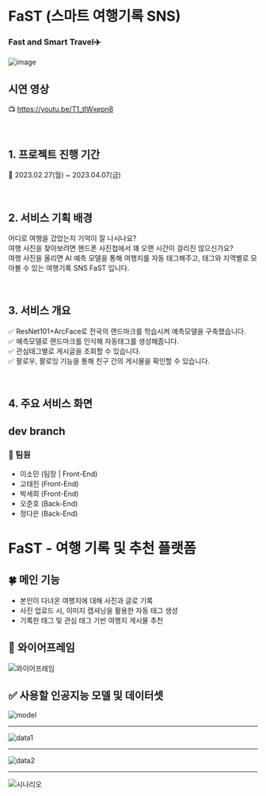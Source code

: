 # FaST (스마트 여행기록 SNS)

### Fast and Smart Travel✈️
![image](https://user-images.githubusercontent.com/54545026/231183441-c592cfd2-f8ca-434b-b512-ca411eadfb07.png)


## 시연 영상
📺 https://youtu.be/T1_tlWxepn8

<br>

## 1. 프로젝트 진행 기간

📅 2023.02.27(월) ~ 2023.04.07(금) <br>

<br>

## 2. 서비스 기획 배경

어디로 여행을 갔었는지 기억이 잘 나시나요? <br>
여행 사진을 찾아보려면 핸드폰 사진첩에서 꽤 오랜 시간이 걸리진 않으신가요? <br>
여행 사진을 올리면 AI 예측 모델을 통해 여행지를 자동 태그해주고, 태그와 지역별로 모아볼 수 있는 여행기록 SNS FaST 입니다.<br>


<br>

## 3. 서비스 개요

✅ ResNet101+ArcFace로 전국의 랜드마크를 학습시켜 예측모델을 구축했습니다.<br>
✅ 예측모델로 랜드마크를 인식해 자동태그를 생성해줍니다.<br>
✅ 관심태그별로 게시글을 조회할 수 있습니다.<br>
✅ 팔로우, 팔로잉 기능을 통해 친구 간의 게시물을 확인할 수 있습니다.<br>

<br>

## 4. 주요 서비스 화면


## dev branch

### 🌙 팀원
- 이소민 (팀장 | Front-End)
- 고태진 (Front-End)
- 박세희 (Front-End)
- 오준호 (Back-End)
- 정다은 (Back-End)


# FaST - 여행 기록 및 추천 플랫폼

## 🍀 메인 기능 
- 본인이 다녀온 여행지에 대해 사진과 글로 기록
- 사진 업로드 시, 이미지 캡셔닝을 활용한 자동 태그 생성
- 기록한 태그 및 관심 태그 기반 여행지 게시물 추천


## 🔅 와이어프레임

![와이어프레임](./images/wire_frame.PNG)

## ✅ 사용할 인공지능 모델 및 데이터셋
![model](https://user-images.githubusercontent.com/50287759/222605834-d81982d6-5817-499f-b298-cf7cca787913.png)
****
![data1](https://user-images.githubusercontent.com/50287759/222605848-aea8d92e-b5a4-4807-94b7-0d508024d660.png)
****
![data2](https://user-images.githubusercontent.com/50287759/222605853-cb03756f-3c6a-4593-bd80-c11234695eeb.png)
****
![시나리오](https://user-images.githubusercontent.com/50287759/222605856-930b8ccf-0092-4c1c-ac12-c2698fb2097a.png)
